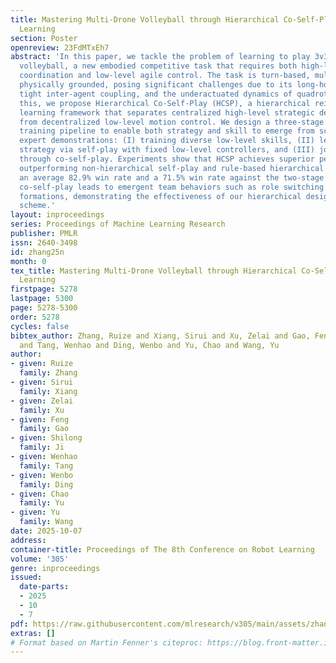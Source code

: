 ```yaml
---
title: Mastering Multi-Drone Volleyball through Hierarchical Co-Self-Play Reinforcement
  Learning
section: Poster
openreview: 23FdMTxEh7
abstract: 'In this paper, we tackle the problem of learning to play 3v3 multi-drone
  volleyball, a new embodied competitive task that requires both high-level strategic
  coordination and low-level agile control. The task is turn-based, multi-agent, and
  physically grounded, posing significant challenges due to its long-horizon dependencies,
  tight inter-agent coupling, and the underactuated dynamics of quadrotors. To address
  this, we propose Hierarchical Co-Self-Play (HCSP), a hierarchical reinforcement
  learning framework that separates centralized high-level strategic decision-making
  from decentralized low-level motion control. We design a three-stage population-based
  training pipeline to enable both strategy and skill to emerge from scratch without
  expert demonstrations: (I) training diverse low-level skills, (II) learning high-level
  strategy via self-play with fixed low-level controllers, and (III) joint fine-tuning
  through co-self-play. Experiments show that HCSP achieves superior performance,
  outperforming non-hierarchical self-play and rule-based hierarchical baselines with
  an average 82.9% win rate and a 71.5% win rate against the two-stage variant. Moreover,
  co-self-play leads to emergent team behaviors such as role switching and coordinated
  formations, demonstrating the effectiveness of our hierarchical design and training
  scheme.'
layout: inproceedings
series: Proceedings of Machine Learning Research
publisher: PMLR
issn: 2640-3498
id: zhang25n
month: 0
tex_title: Mastering Multi-Drone Volleyball through Hierarchical Co-Self-Play Reinforcement
  Learning
firstpage: 5278
lastpage: 5300
page: 5278-5300
order: 5278
cycles: false
bibtex_author: Zhang, Ruize and Xiang, Sirui and Xu, Zelai and Gao, Feng and Ji, Shilong
  and Tang, Wenhao and Ding, Wenbo and Yu, Chao and Wang, Yu
author:
- given: Ruize
  family: Zhang
- given: Sirui
  family: Xiang
- given: Zelai
  family: Xu
- given: Feng
  family: Gao
- given: Shilong
  family: Ji
- given: Wenhao
  family: Tang
- given: Wenbo
  family: Ding
- given: Chao
  family: Yu
- given: Yu
  family: Wang
date: 2025-10-07
address:
container-title: Proceedings of The 8th Conference on Robot Learning
volume: '305'
genre: inproceedings
issued:
  date-parts:
  - 2025
  - 10
  - 7
pdf: https://raw.githubusercontent.com/mlresearch/v305/main/assets/zhang25n/zhang25n.pdf
extras: []
# Format based on Martin Fenner's citeproc: https://blog.front-matter.io/posts/citeproc-yaml-for-bibliographies/
---
```

